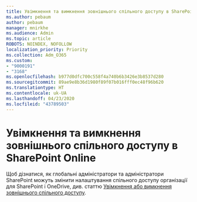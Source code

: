 ```yaml
---
title: Увімкнення та вимкнення зовнішнього спільного доступу в SharePoint Online
ms.author: pebaum
author: pebaum
manager: mnirkhe
ms.audience: Admin
ms.topic: article
ROBOTS: NOINDEX, NOFOLLOW
localization_priority: Priority
ms.collection: Adm_O365
ms.custom:
- "9000191"
- "3168"
ms.openlocfilehash: b977d0dfc700c558f4a740b6b3426e3b8537d280
ms.sourcegitcommit: 89ae9e8b36d1980f89f07b016fff0ec48f96b620
ms.translationtype: HT
ms.contentlocale: uk-UA
ms.lasthandoff: 04/23/2020
ms.locfileid: "43789503"
---
```

# <a name="turn-external-sharing-on-or-off-for-sharepoint-online"></a>Увімкнення та вимкнення зовнішнього спільного доступу в SharePoint Online

Щоб дізнатися, як глобальні адміністратори та адміністратори SharePoint можуть змінити налаштування спільного доступу організації для SharePoint і OneDrive, див. статтю [Увімкнення або вимкнення зовнішнього спільного доступу](https://docs.microsoft.com/sharepoint/turn-external-sharing-on-or-off).
